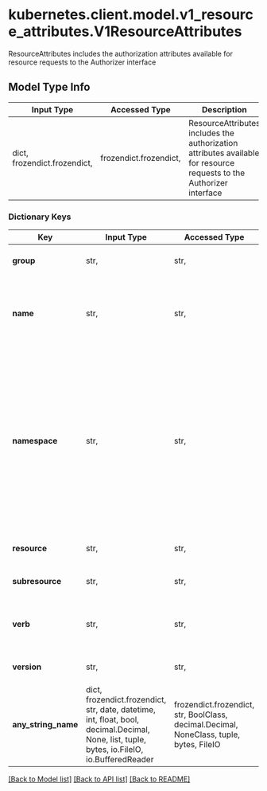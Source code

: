 # kubernetes.client.model.v1_resource_attributes.V1ResourceAttributes

ResourceAttributes includes the authorization attributes available for resource requests to the Authorizer interface

## Model Type Info
Input Type | Accessed Type | Description | Notes
------------ | ------------- | ------------- | -------------
dict, frozendict.frozendict,  | frozendict.frozendict,  | ResourceAttributes includes the authorization attributes available for resource requests to the Authorizer interface | 

### Dictionary Keys
Key | Input Type | Accessed Type | Description | Notes
------------ | ------------- | ------------- | ------------- | -------------
**group** | str,  | str,  | Group is the API Group of the Resource.  \&quot;*\&quot; means all. | [optional] 
**name** | str,  | str,  | Name is the name of the resource being requested for a \&quot;get\&quot; or deleted for a \&quot;delete\&quot;. \&quot;\&quot; (empty) means all. | [optional] 
**namespace** | str,  | str,  | Namespace is the namespace of the action being requested.  Currently, there is no distinction between no namespace and all namespaces \&quot;\&quot; (empty) is defaulted for LocalSubjectAccessReviews \&quot;\&quot; (empty) is empty for cluster-scoped resources \&quot;\&quot; (empty) means \&quot;all\&quot; for namespace scoped resources from a SubjectAccessReview or SelfSubjectAccessReview | [optional] 
**resource** | str,  | str,  | Resource is one of the existing resource types.  \&quot;*\&quot; means all. | [optional] 
**subresource** | str,  | str,  | Subresource is one of the existing resource types.  \&quot;\&quot; means none. | [optional] 
**verb** | str,  | str,  | Verb is a kubernetes resource API verb, like: get, list, watch, create, update, delete, proxy.  \&quot;*\&quot; means all. | [optional] 
**version** | str,  | str,  | Version is the API Version of the Resource.  \&quot;*\&quot; means all. | [optional] 
**any_string_name** | dict, frozendict.frozendict, str, date, datetime, int, float, bool, decimal.Decimal, None, list, tuple, bytes, io.FileIO, io.BufferedReader | frozendict.frozendict, str, BoolClass, decimal.Decimal, NoneClass, tuple, bytes, FileIO | any string name can be used but the value must be the correct type | [optional]

[[Back to Model list]](../../README.md#documentation-for-models) [[Back to API list]](../../README.md#documentation-for-api-endpoints) [[Back to README]](../../README.md)

